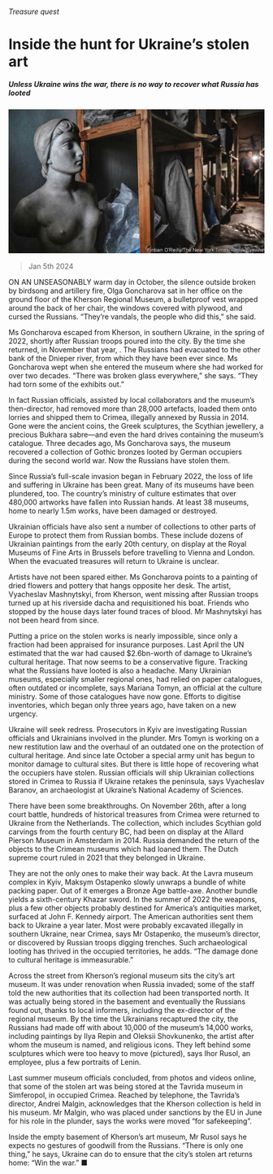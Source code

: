 ###### Treasure quest

# Inside the hunt for Ukraine’s stolen art 

##### Unless Ukraine wins the war, there is no way to recover what Russia has looted 

![image](images/20240113_CUP001.jpg) 

> Jan 5th 2024 

ON AN UNSEASONABLY warm day in October, the silence outside broken by birdsong and artillery fire, Olga Goncharova sat in her office on the ground floor of the Kherson Regional Museum, a bulletproof vest wrapped around the back of her chair, the windows covered with plywood, and cursed the Russians. “They’re vandals, the people who did this,” she said.

Ms Goncharova escaped from Kherson, in southern Ukraine, in the spring of 2022, shortly after Russian troops poured into the city. By the time she returned, in November that year, . The Russians had evacuated to the other bank of the Dnieper river, from which they have been  ever since. Ms Goncharova wept when she entered the museum where she had worked for over two decades. “There was broken glass everywhere,” she says. “They had torn some of the exhibits out.” 


In fact Russian officials, assisted by local collaborators and the museum’s then-director, had removed more than 28,000 artefacts, loaded them onto lorries and shipped them to Crimea, illegally annexed by Russia in 2014. Gone were the ancient coins, the Greek sculptures, the Scythian jewellery, a precious Bukhara sabre—and even the hard drives containing the museum’s catalogue. Three decades ago, Ms Goncharova says, the museum recovered a collection of Gothic bronzes looted by German occupiers during the second world war. Now the Russians have stolen them. 

Since Russia’s full-scale invasion began in February 2022, the loss of life and suffering in Ukraine has been great. Many of its museums have been plundered, too. The country’s ministry of culture estimates that over 480,000 artworks have fallen into Russian hands. At least 38 museums, home to nearly 1.5m works, have been damaged or destroyed.

Ukrainian officials have also sent a number of collections to other parts of Europe to protect them from Russian bombs. These include dozens of Ukrainian paintings from the early 20th century, on display at the Royal Museums of Fine Arts in Brussels before travelling to Vienna and London. When the evacuated treasures will return to Ukraine is unclear. 


Artists have not been spared either. Ms Goncharova points to a painting of dried flowers and pottery that hangs opposite her desk. The artist, Vyacheslav Mashnytskyi, from Kherson, went missing after Russian troops turned up at his riverside dacha and requisitioned his boat. Friends who stopped by the house days later found traces of blood. Mr Mashnytskyi has not been heard from since.

Putting a price on the stolen works is nearly impossible, since only a fraction had been appraised for insurance purposes. Last April the UN estimated that the war had caused $2.6bn-worth of damage to Ukraine’s cultural heritage. That now seems to be a conservative figure. Tracking what the Russians have looted is also a headache. Many Ukrainian museums, especially smaller regional ones, had relied on paper catalogues, often outdated or incomplete, says Mariana Tomyn, an official at the culture ministry. Some of those catalogues have now gone. Efforts to digitise inventories, which began only three years ago, have taken on a new urgency.

Ukraine will seek redress. Prosecutors in Kyiv are investigating Russian officials and Ukrainians involved in the plunder. Mrs Tomyn is working on a new restitution law and the overhaul of an outdated one on the protection of cultural heritage. And since late October a special army unit has begun to monitor damage to cultural sites. But there is little hope of recovering what the occupiers have stolen. Russian officials will ship Ukrainian collections stored in Crimea to Russia if Ukraine retakes the peninsula, says Vyacheslav Baranov, an archaeologist at Ukraine’s National Academy of Sciences.

There have been some breakthroughs. On November 26th, after a long court battle, hundreds of historical treasures from Crimea were returned to Ukraine from the Netherlands. The collection, which includes Scythian gold carvings from the fourth century BC, had been on display at the Allard Pierson Museum in Amsterdam in 2014. Russia demanded the return of the objects to the Crimean museums which had loaned them. The Dutch supreme court ruled in 2021 that they belonged in Ukraine. 

They are not the only ones to make their way back. At the Lavra museum complex in Kyiv, Maksym Ostapenko slowly unwraps a bundle of white packing paper. Out of it emerges a Bronze Age battle-axe. Another bundle yields a sixth-century Khazar sword. In the summer of 2022 the weapons, plus a few other objects probably destined for America’s antiquities market, surfaced at John F. Kennedy airport. The American authorities sent them back to Ukraine a year later. Most were probably excavated illegally in southern Ukraine, near Crimea, says Mr Ostapenko, the museum’s director, or discovered by Russian troops digging trenches. Such archaeological looting has thrived in the occupied territories, he adds. “The damage done to cultural heritage is immeasurable.”

Across the street from Kherson’s regional museum sits the city’s art museum. It was under renovation when Russia invaded; some of the staff told the new authorities that its collection had been transported north. It was actually being stored in the basement and eventually the Russians found out, thanks to local informers, including the ex-director of the regional museum. By the time the Ukrainians recaptured the city, the Russians had made off with about 10,000 of the museum’s 14,000 works, including paintings by Ilya Repin and Oleksii Shovkunenko, the artist after whom the museum is named, and religious icons. They left behind some sculptures which were too heavy to move (pictured), says Ihor Rusol, an employee, plus a few portraits of Lenin.

Last summer museum officials concluded, from photos and videos online, that some of the stolen art was being stored at the Tavrida museum in Simferopol, in occupied Crimea. Reached by telephone, the Tavrida’s director, Andrei Malgin, acknowledges that the Kherson collection is held in his museum. Mr Malgin, who was placed under sanctions by the EU in June for his role in the plunder, says the works were moved “for safekeeping”. 

Inside the empty basement of Kherson’s art museum, Mr Rusol says he expects no gestures of goodwill from the Russians. “There is only one thing,” he says, Ukraine can do to ensure that the city’s stolen art returns home: “Win the war.” ■


